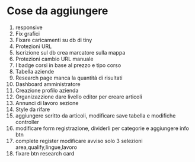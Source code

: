 # Cose da aggiungere

1. responsive
2. Fix grafici
3. Fixare caricamenti su db di tiny
4. Protezioni URL
5. Iscrizione sul db crea marcatore sulla mappa
6. Protezioni cambio URL manuale
7. I badge corsi in base al prezzo e tipo corso 
8. Tabella aziende
10. Research page manca la quantità di risultati
11. Dashboard amministratore
12. Creazione profilo azienda
13. Organizazzione dare livello editor per creare articoli
14. Annunci di lavoro sezione
15. Style da rifare
16. aggiungere scritto da articoli, modificare save tabella e modifiche controller
17. modificare form registrazione, dividerli per categorie e aggiungere info btn
18. complete register modificare avviso solo 3 selezioni area,qualify,lingue,lavoro
19. fixare btn research card
